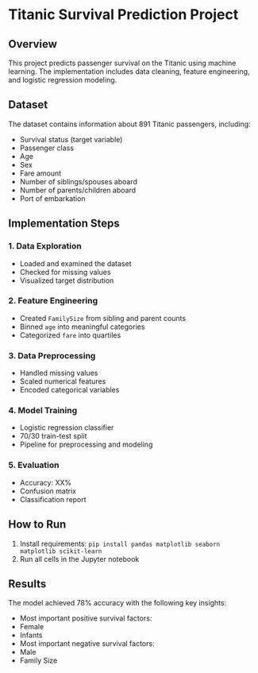 # Titanic Survival Prediction Project

## Overview
This project predicts passenger survival on the Titanic using machine learning. The implementation includes data cleaning, feature engineering, and logistic regression modeling.

## Dataset
The dataset contains information about 891 Titanic passengers, including:
- Survival status (target variable)
- Passenger class
- Age
- Sex
- Fare amount
- Number of siblings/spouses aboard
- Number of parents/children aboard
- Port of embarkation

## Implementation Steps

### 1. Data Exploration
- Loaded and examined the dataset
- Checked for missing values
- Visualized target distribution

### 2. Feature Engineering
- Created `FamilySize` from sibling and parent counts
- Binned `age` into meaningful categories
- Categorized `fare` into quartiles

### 3. Data Preprocessing
- Handled missing values
- Scaled numerical features
- Encoded categorical variables

### 4. Model Training
- Logistic regression classifier
- 70/30 train-test split
- Pipeline for preprocessing and modeling

### 5. Evaluation
- Accuracy: XX%
- Confusion matrix
- Classification report

## How to Run
1. Install requirements: 
    `pip install pandas matplotlib seaborn matplotlib scikit-learn`
2. Run all cells in the Jupyter notebook

## Results
The model achieved 78% accuracy with the following key insights:
- Most important positive survival factors: 
- Female
- Infants
- Most important negative survival factors:
- Male
- Family Size




